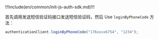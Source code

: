 !!!include(en/common/init-js-auth-sdk.md)!!!

首先调用发送短信验证码接口发送短信验证码，然后 Use `loginByPhoneCode` 方法：

```javascript
authenticationClient.loginByPhoneCode("176xxxx6754", "1234");
```
